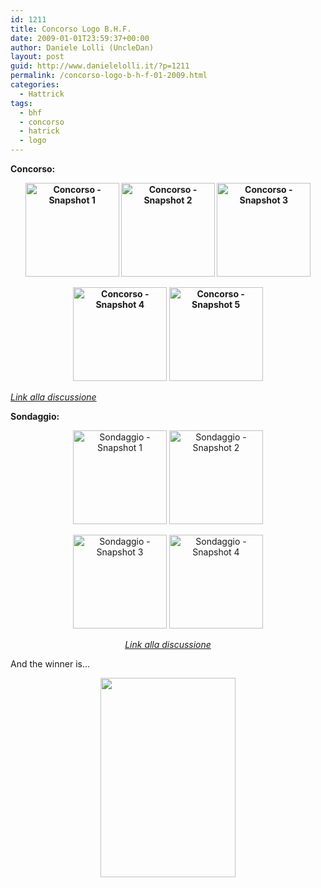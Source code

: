 ```yaml
---
id: 1211
title: Concorso Logo B.H.F.
date: 2009-01-01T23:59:37+00:00
author: Daniele Lolli (UncleDan)
layout: post
guid: http://www.danielelolli.it/?p=1211
permalink: /concorso-logo-b-h-f-01-2009.html
categories:
  - Hattrick
tags:
  - bhf
  - concorso
  - hatrick
  - logo
---
```

**Concorso:**

<p style="text-align: center;">
  <strong><a href="http://www.danielelolli.it/wp-content/uploads/2009/04/concorso1.png" target="_blank"><img class="alignnone size-thumbnail wp-image-312" title="Concorso - Snapshot 1" src="http://www.danielelolli.it/wp-content/uploads/2009/04/concorso1-150x150.png" alt="Concorso - Snapshot 1" width="150" height="150" /></a> <a href="http://www.danielelolli.it/wp-content/uploads/2009/04/concorso2.png" target="_blank"><img class="alignnone size-thumbnail wp-image-313" title="Concorso - Snapshot 2" src="http://www.danielelolli.it/wp-content/uploads/2009/04/concorso2-150x150.png" alt="Concorso - Snapshot 2" width="150" height="150" /></a> </strong><strong><a href="http://www.danielelolli.it/wp-content/uploads/2009/04/concorso3.png" target="_blank"><img class="alignnone size-thumbnail wp-image-314" title="Concorso - Snapshot 3" src="http://www.danielelolli.it/wp-content/uploads/2009/04/concorso3-150x150.png" alt="Concorso - Snapshot 3" width="150" height="150" /></a></strong>
</p>

<p style="text-align: center;">
  <strong><a href="http://www.danielelolli.it/wp-content/uploads/2009/04/concorso3.png" target="_blank"></a><a href="http://www.danielelolli.it/wp-content/uploads/2009/04/concorso4.png" target="_self"><img class="alignnone size-thumbnail wp-image-315" title="Concorso - Snapshot 4" src="http://www.danielelolli.it/wp-content/uploads/2009/04/concorso4-150x150.png" alt="Concorso - Snapshot 4" width="150" height="150" /></a> </strong><strong><a href="http://www.danielelolli.it/wp-content/uploads/2009/04/concorso5.png" target="_blank"><img class="alignnone size-thumbnail wp-image-316" title="Concorso - Snapshot 5" src="http://www.danielelolli.it/wp-content/uploads/2009/04/concorso5-150x150.png" alt="Concorso - Snapshot 5" width="150" height="150" /></a></strong>
</p>

<a href="http://www.hattrick.org/Forum/Read.aspx?t=12262606&a=1" target="_blank"><em>Link alla discussione</em></a>

**Sondaggio:**

<p style="text-align: center;">
  <a href="http://www.danielelolli.it/wp-content/uploads/2009/04/sondaggio1.png" target="_blank"><img class="alignnone size-thumbnail wp-image-319" title="Sondaggio - Snapshot 1" src="http://www.danielelolli.it/wp-content/uploads/2009/04/sondaggio1-150x150.png" alt="Sondaggio - Snapshot 1" width="150" height="150" /></a> <a href="http://www.danielelolli.it/wp-content/uploads/2009/04/sondaggio2.png" target="_blank"><img class="alignnone size-thumbnail wp-image-320" title="Sondaggio - Snapshot 2" src="http://www.danielelolli.it/wp-content/uploads/2009/04/sondaggio2-150x150.png" alt="Sondaggio - Snapshot 2" width="150" height="150" /></a>
</p>

<p style="text-align: center;">
  <a href="http://www.danielelolli.it/wp-content/uploads/2009/04/sondaggio2.png" target="_blank"></a> <a href="http://www.danielelolli.it/wp-content/uploads/2009/04/sondaggio3.png" target="_blank"><img class="alignnone size-thumbnail wp-image-321" title="Sondaggio - Snapshot 3" src="http://www.danielelolli.it/wp-content/uploads/2009/04/sondaggio3-150x150.png" alt="Sondaggio - Snapshot 3" width="150" height="150" /></a> <a href="http://www.danielelolli.it/wp-content/uploads/2009/04/sondaggio4.png" target="_blank"><img class="alignnone size-thumbnail wp-image-322" title="Sondaggio - Snapshot 4" src="http://www.danielelolli.it/wp-content/uploads/2009/04/sondaggio4-150x150.png" alt="Sondaggio - Snapshot 4" width="150" height="150" /></a>
</p>

<p style="text-align: center;">
  <a href="http://www.hattrick.org/Forum/Read.aspx?t=12291491&a=1" target="_blank"><em>Link alla discussione</em></a>
</p>

<p style="text-align: left;">
  And the winner is&#8230;
</p>

<p style="text-align: center;">
  <a href="http://www.danielelolli.it/wp-content/uploads/2009/01/11404.jpg"><img class="alignnone size-full wp-image-1361" title="Logo B.H.F." src="http://www.danielelolli.it/wp-content/uploads/2009/01/11404.jpg" alt="" width="216" height="319" srcset="https://www.danielelolli.it/wp-content/uploads/2009/01/11404.jpg 216w, https://www.danielelolli.it/wp-content/uploads/2009/01/11404-203x300.jpg 203w" sizes="(max-width: 216px) 100vw, 216px" /></a>
</p>